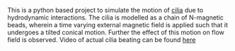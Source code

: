 This is a python based project to simulate the motion of
[cilia](https://en.wikipedia.org/wiki/Cilium) due to
hydrodynamic interactions. The cilia is modelled as a chain of N-magnetic beads, 
wherein a time varying external magnetic field is applied such that it
undergoes a tilted conical motion. Further the effect of this motion on flow
field is observed. Video of actual cilia beating can be found
[here](https://www.youtube.com/watch?v=8TIkmmwpY5Y)
